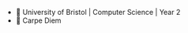 - :school: University of Bristol | Computer Science | Year 2
- :musical_keyboard: Carpe Diem


<!--[![wuhjie's github stats](https://github-readme-stats.vercel.app/api?username=wuhjie&count_private=true&show_icons=true&include_all_commits=true&theme=vision-friendly-dark)](https://github.com/anuraghazra/github-readme-stats)

<!--[![Top Langs](https://github-readme-stats.vercel.app/api/top-langs/?username=wuhjie&langs_count=7&layout=compact&theme=vision-friendly-dark&card_width=445)](https://github.com/anuraghazra/github-readme-stats)

<!--[![wuhjie's wakatime stats](https://github-readme-stats.vercel.app/api/wakatime?username=wuhjie&v=2&layout=compact&theme=vision-friendly-dark)](https://github.com/anuraghazra/github-readme-stats)

<!--[![trophy](https://github-profile-trophy.vercel.app/?username=wuhjie)](https://github.com/ryo-ma/github-profile-trophy)-->
